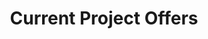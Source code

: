 ---
title: Current Project Offers
menu:
  main:
    name: Project Offers
    weight: 100
    params:
      icon: hash
---
